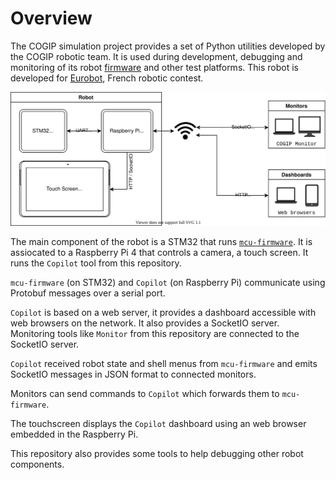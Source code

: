 # Overview

The COGIP simulation project provides a set of Python utilities developed by the COGIP robotic team.
It is used during development, debugging and monitoring of its robot [firmware](https://github.com/cogip/mcu-firmware) and other test platforms.
This robot is developed for [Eurobot](https://www.eurobot.org/), French robotic contest.


![Communication Overview](img/copilot/copilot.svg)

The main component of the robot is a STM32 that runs [`mcu-firmware`](https://github.com/cogip/mcu-firmware). It is assiocated to a Raspberry Pi 4
that controls a camera, a touch screen. It runs the `Copilot` tool from this repository.

`mcu-firmware` (on STM32) and `Copilot` (on Raspberry Pi) communicate using Protobuf messages over a serial port.

`Copilot` is based on a web server, it provides a dashboard accessible with web browsers on the network.
It also provides a SocketIO server.
Monitoring tools like `Monitor` from this repository are connected to the SocketIO server.

`Copilot` received robot state and shell menus from `mcu-firmware` and emits SocketIO messages in JSON format to connected monitors.

Monitors can send commands to `Copilot` which forwards them to `mcu-firmware`.

The touchscreen displays the `Copilot` dashboard using an web browser embedded in the Raspberry Pi.

This repository also provides some tools to help debugging other robot components.
